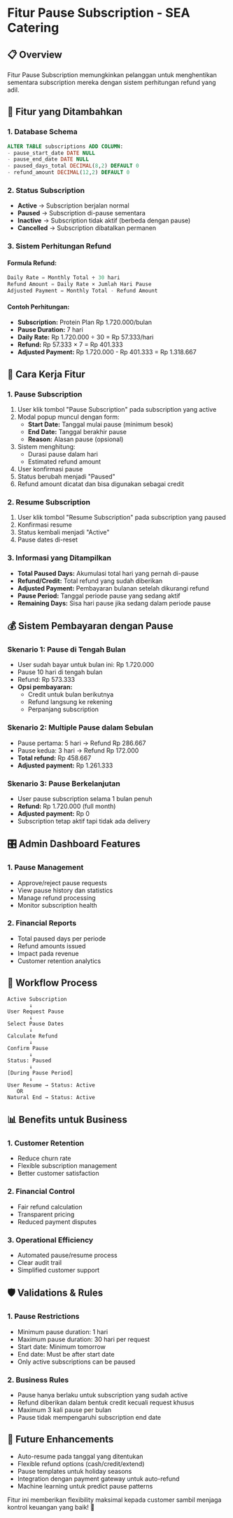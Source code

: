 # Fitur Pause Subscription - SEA Catering

## 📋 **Overview**
Fitur Pause Subscription memungkinkan pelanggan untuk menghentikan sementara subscription mereka dengan sistem perhitungan refund yang adil.

## 🔧 **Fitur yang Ditambahkan**

### **1. Database Schema**
```sql
ALTER TABLE subscriptions ADD COLUMN:
- pause_start_date DATE NULL
- pause_end_date DATE NULL  
- paused_days_total DECIMAL(8,2) DEFAULT 0
- refund_amount DECIMAL(12,2) DEFAULT 0
```

### **2. Status Subscription**
- **Active** → Subscription berjalan normal
- **Paused** → Subscription di-pause sementara
- **Inactive** → Subscription tidak aktif (berbeda dengan pause)
- **Cancelled** → Subscription dibatalkan permanen

### **3. Sistem Perhitungan Refund**

#### **Formula Refund:**
```php
Daily Rate = Monthly Total ÷ 30 hari
Refund Amount = Daily Rate × Jumlah Hari Pause
Adjusted Payment = Monthly Total - Refund Amount
```

#### **Contoh Perhitungan:**
- **Subscription:** Protein Plan Rp 1.720.000/bulan
- **Pause Duration:** 7 hari
- **Daily Rate:** Rp 1.720.000 ÷ 30 = Rp 57.333/hari
- **Refund:** Rp 57.333 × 7 = Rp 401.333
- **Adjusted Payment:** Rp 1.720.000 - Rp 401.333 = Rp 1.318.667

## 🚀 **Cara Kerja Fitur**

### **1. Pause Subscription**
1. User klik tombol "Pause Subscription" pada subscription yang active
2. Modal popup muncul dengan form:
   - **Start Date:** Tanggal mulai pause (minimum besok)
   - **End Date:** Tanggal berakhir pause
   - **Reason:** Alasan pause (opsional)
3. Sistem menghitung:
   - Durasi pause dalam hari
   - Estimated refund amount
4. User konfirmasi pause
5. Status berubah menjadi "Paused"
6. Refund amount dicatat dan bisa digunakan sebagai credit

### **2. Resume Subscription**
1. User klik tombol "Resume Subscription" pada subscription yang paused
2. Konfirmasi resume
3. Status kembali menjadi "Active"
4. Pause dates di-reset

### **3. Informasi yang Ditampilkan**
- **Total Paused Days:** Akumulasi total hari yang pernah di-pause
- **Refund/Credit:** Total refund yang sudah diberikan
- **Adjusted Payment:** Pembayaran bulanan setelah dikurangi refund
- **Pause Period:** Tanggal periode pause yang sedang aktif
- **Remaining Days:** Sisa hari pause jika sedang dalam periode pause

## 💰 **Sistem Pembayaran dengan Pause**

### **Skenario 1: Pause di Tengah Bulan**
- User sudah bayar untuk bulan ini: Rp 1.720.000
- Pause 10 hari di tengah bulan
- Refund: Rp 573.333
- **Opsi pembayaran:**
  - Credit untuk bulan berikutnya
  - Refund langsung ke rekening
  - Perpanjang subscription

### **Skenario 2: Multiple Pause dalam Sebulan**
- Pause pertama: 5 hari → Refund Rp 286.667
- Pause kedua: 3 hari → Refund Rp 172.000
- **Total refund:** Rp 458.667
- **Adjusted payment:** Rp 1.261.333

### **Skenario 3: Pause Berkelanjutan**
- User pause subscription selama 1 bulan penuh
- **Refund:** Rp 1.720.000 (full month)
- **Adjusted payment:** Rp 0
- Subscription tetap aktif tapi tidak ada delivery

## 🎛️ **Admin Dashboard Features**

### **1. Pause Management**
- Approve/reject pause requests
- View pause history dan statistics
- Manage refund processing
- Monitor subscription health

### **2. Financial Reports**
- Total paused days per periode
- Refund amounts issued
- Impact pada revenue
- Customer retention analytics

## 🔄 **Workflow Process**

```
Active Subscription
       ↓
User Request Pause
       ↓
Select Pause Dates
       ↓
Calculate Refund
       ↓
Confirm Pause
       ↓
Status: Paused
       ↓
[During Pause Period]
       ↓
User Resume → Status: Active
   OR
Natural End → Status: Active
```

## 📊 **Benefits untuk Business**

### **1. Customer Retention**
- Reduce churn rate
- Flexible subscription management
- Better customer satisfaction

### **2. Financial Control**
- Fair refund calculation
- Transparent pricing
- Reduced payment disputes

### **3. Operational Efficiency**
- Automated pause/resume process
- Clear audit trail
- Simplified customer support

## 🛡️ **Validations & Rules**

### **1. Pause Restrictions**
- Minimum pause duration: 1 hari
- Maximum pause duration: 30 hari per request
- Start date: Minimum tomorrow
- End date: Must be after start date
- Only active subscriptions can be paused

### **2. Business Rules**
- Pause hanya berlaku untuk subscription yang sudah active
- Refund diberikan dalam bentuk credit kecuali request khusus
- Maximum 3 kali pause per bulan
- Pause tidak mempengaruhi subscription end date

## 🔮 **Future Enhancements**
- Auto-resume pada tanggal yang ditentukan
- Flexible refund options (cash/credit/extend)
- Pause templates untuk holiday seasons
- Integration dengan payment gateway untuk auto-refund
- Machine learning untuk predict pause patterns

Fitur ini memberikan flexibility maksimal kepada customer sambil menjaga kontrol keuangan yang baik! 🎉
